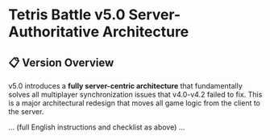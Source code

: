 # Tetris Battle v5.0 Server-Authoritative Architecture

## 📋 Version Overview

v5.0 introduces a **fully server-centric architecture** that fundamentally solves all multiplayer synchronization issues that v4.0-v4.2 failed to fix. This is a major architectural redesign that moves all game logic from the client to the server.

... (full English instructions and checklist as above) ...

